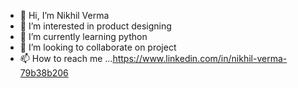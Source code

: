 - 👋 Hi, I’m Nikhil Verma
- 👀 I’m interested in product designing
- 🌱 I’m currently learning python
- 💞️ I’m looking to collaborate on project
- 📫 How to reach me ...https://www.linkedin.com/in/nikhil-verma-79b38b206

<!---
Vnikhil270/Vnikhil270 is a ✨ special ✨ repository because its `README.md` (this file) appears on your GitHub profile.
You can click the Preview link to take a look at your changes.
--->
